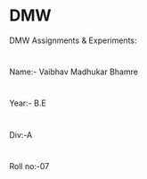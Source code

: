 # DMW
DMW Assignments &amp; Experiments: 
#
Name:- Vaibhav Madhukar Bhamre
#
Year:- B.E
#
Div:-A
#
Roll no:-07
